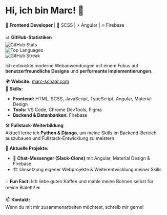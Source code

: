# Hi, ich bin Marc! 👋  

🚀 **Frontend Developer** | 🎨 SCSS | ⚡ Angular | 🔥 Firebase  

📊 **GitHub-Statistiken**  
![GitHub Stats](https://github-readme-stats.vercel.app/api?username=marc-schaar&show_icons=true&theme=radical)  
![Top Languages](https://github-readme-stats.vercel.app/api/top-langs/?username=marc-schaar&layout=compact&theme=radical)  
![GitHub Streak](https://github-readme-streak-stats.herokuapp.com/?user=marc-schaar&theme=radical)  

Ich entwickle moderne Webanwendungen mit einem Fokus auf **benutzerfreundliche Designs** und **performante Implementierungen**.  

🌍 **Website:** [marc-schaar.com](https://marc-schaar.com)  
📌 **Skills:**  
- **Frontend:** HTML, SCSS, JavaScript, TypeScript, Angular, Material Design  
- **Tools:** VS Code, Chrome DevTools, Figma  
- **Backend & Datenbanken:** Firebase  

🛠 **Fullstack-Weiterbildung**  
Aktuell lerne ich **Python & Django**, um meine Skills im Backend-Bereich auszubauen und Fullstack-Entwicklung zu meistern.  

🔧 **Aktuelle Projekte:**  
- 💬 **Chat-Messenger (Slack-Clone)** mit Angular, Material Design & Firebase  
- 🏗️ Umsetzung eigener Webprojekte & Weiterentwicklung meiner Skills  

💡 **Fun Fact:** Ich liebe guten Kaffee und mahle meine Bohnen selbst für meine Bialetti! ☕  

📫 **Kontakt:**  
Wenn du mit mir zusammenarbeiten möchtest, schreib mir gerne!  
